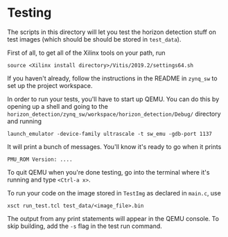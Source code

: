 # Testing

The scripts in this directory will let you test the horizon detection stuff on
test images (which should be should be stored in `test_data`). 

First of all, to get all of the Xilinx tools on your path, run
```
source <Xilinx install directory>/Vitis/2019.2/settings64.sh
```

If you haven't already, follow the instructions in the README in `zynq_sw` to
set up the project workspace.

In order to run your tests, you'll have to start up QEMU. You can do this by
opening up a shell and going to the
`horizon_detection/zynq_sw/workspace/horizon_detection/Debug/` directory and running 
```
launch_emulator -device-family ultrascale -t sw_emu -gdb-port 1137
```
It will print a bunch of messages. You'll know it's ready to go when it prints
```
PMU_ROM Version: ....
```

To quit QEMU when you're done testing, go into the terminal where it's running and type
`<Ctrl-a x>`.

To run your code on the image stored in `TestImg` as declared in `main.c`, use
```
xsct run_test.tcl test_data/<image_file>.bin
```

The output from any print statements will appear in the QEMU console. To skip
building, add the `-s` flag in the test run command. 
